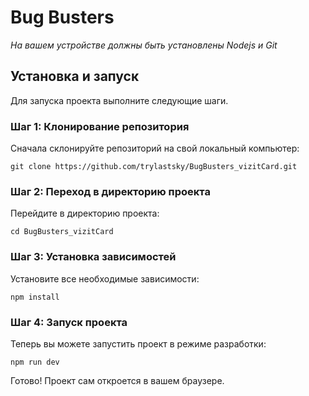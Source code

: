 # Bug Busters
*На вашем устройстве должны быть установлены Nodejs и Git*
## Установка и запуск

Для запуска проекта выполните следующие шаги.

### Шаг 1: Клонирование репозитория

Сначала склонируйте репозиторий на свой локальный компьютер:

```git clone https://github.com/trylastsky/BugBusters_vizitCard.git```

### Шаг 2: Переход в директорию проекта

Перейдите в директорию проекта:

```cd BugBusters_vizitCard```

### Шаг 3: Установка зависимостей

Установите все необходимые зависимости:

```npm install```

### Шаг 4: Запуск проекта

Теперь вы можете запустить проект в режиме разработки:

```npm run dev```

Готово! Проект сам откроется в вашем браузере.

